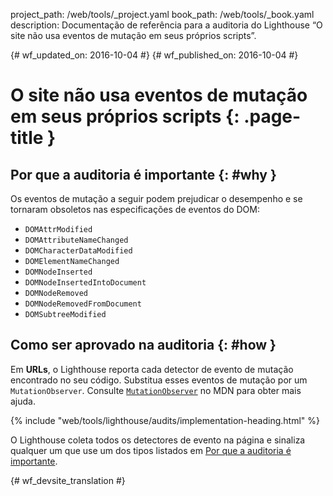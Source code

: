 project_path: /web/tools/_project.yaml
book_path: /web/tools/_book.yaml
description: Documentação de referência para a auditoria do Lighthouse “O site não usa eventos de mutação em seus próprios scripts”.

{# wf_updated_on: 2016-10-04 #}
{# wf_published_on: 2016-10-04 #}

# O site não usa eventos de mutação em seus próprios scripts  {: .page-title }

## Por que a auditoria é importante {: #why }

Os eventos de mutação a seguir podem prejudicar o desempenho e se tornaram obsoletos nas
especificações de eventos do DOM:

* `DOMAttrModified`
* `DOMAttributeNameChanged`
* `DOMCharacterDataModified`
* `DOMElementNameChanged`
* `DOMNodeInserted`
* `DOMNodeInsertedIntoDocument`
* `DOMNodeRemoved`
* `DOMNodeRemovedFromDocument`
* `DOMSubtreeModified`

## Como ser aprovado na auditoria {: #how }

Em **URLs**, o Lighthouse reporta cada detector de evento de mutação encontrado
no seu código. Substitua esses eventos de mutação por um `MutationObserver`.
Consulte [`MutationObserver`][mdn] no MDN para obter mais ajuda.

[mdn]: https://developer.mozilla.org/en-US/docs/Web/API/MutationObserver

{% include "web/tools/lighthouse/audits/implementation-heading.html" %}

O Lighthouse coleta todos os detectores de evento na página e sinaliza
qualquer um que use um dos tipos listados em [Por que a auditoria é
importante](#why).


{# wf_devsite_translation #}
